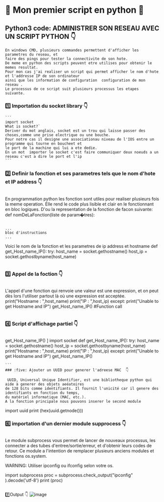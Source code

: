 
# 🎈 Mon premier script en python  :snake:

## Python3 code: ADMINISTRER SON RESEAU AVEC UN SCRIPT PYTHON 👇
```
En windows CMD, plusieurs commandes permettent d'afficher les parametres du reseau, et 
faire des pings pour tester la connectivite de son hote. 
De meme en pyrhon des scripts peuvent etre utilises pour obtenir le memes resultat.
Pour mon cas j'ai realiser un script qui permet afficher le nom d'hote et l'addresse IP de son ordinateur 
ainsi que les information de configuration  configuration de mon reseau .
Le processus de ce script suit plusieurs processus les etapes suivante.
```
### :one: Importation du socket library  👇

````
```
import socket
What is socket?`
Deriver du mot anglais, socket est un trou qui laisse passer des choses,comme une prise electrique ou une bouche.
Pour notre cas il designe une associationau niveau de l'IOS entre un programme qui tourne en boucheet et 
le port de la machine qui lui a ete dedie.
En un mot  importer le socket c'est faire communiquer deux noeuds a un reseau c'est a dire le port et l'ip
```
````
### :two: Definir la fonction et ses parametres tels que le nom d'hote et IP address  👇
 ```
 `````
 En programmation python les fonction sont utiles pour realiser plusieurs fois la meme operation.
 Elle rend le code plus lisible et clair en le fonctionnant en bloc logiques.
 D'ou la representation de la fonction de facon suivante:
 def nomDeLaFonction(liste de param�tres):
 ````
 ````
    ...
    bloc d'instructions
    ...
Voici le nom de la fonction et les parametres de ip address et hostname
def get_Host_name_IP(): 
    try: 
        host_name = socket.gethostname() 
        host_ip = socket.gethostbyname(host_name) 
 ````
 ````
### :three: Appel de la foction  👇
````
````
L'appel d'une fonction qui renvoie une valeur est une expression, et on peut dès lors l'utiliser partout 
là où une expression est acceptée. 
        print("Hostname :  ",host_name) 
        print("IP : ",host_ip) 
     except: 
        print("Unable to get Hostname and IP") 
 get_Host_name_IP() #Function call 
````
````
### :four: Script d'affichage partiel  👇
```
````
get_Host_name_IP() ]
import socket 
def get_Host_name_IP(): 
    try: 
        host_name = socket.gethostname() 
        host_ip = socket.gethostbyname(host_name) 
        print("Hostname :  ",host_name) 
        print("IP : ",host_ip) 
    except: 
        print("Unable to get Hostname and IP") 
get_Host_name_IP()

````
```
### :five: Ajouter un UUID pour generer l'adreese MAC  👇
````
````
 UUID, Universal Unique Identifier, est une bibliotheque python qui aide à generer des objets aeéatoires
de 128 bits comme identifiants. Il fournit l'unicité car il genere des identifiants en fonction du temps,
du matériel informatique (MAC, etc.).
A la fonction principale nous pouvons inserer le second module 
`````
import uuid 
print (hex(uuid.getnode())) 
 ### :six: importation  d'un dernier module supprocess 👇
 ````
 ````
Le module subprocess vous permet de lancer de nouveaux processus, les connecter a des
tubes d'entree/sortie/erreur, et d'obtenir leurs codes de retour. 
Ce module a l'intention de remplacer plusieurs anciens modules et fonctions os.system.

WARNING: Utiliser ipconfig ou ifconfig selon votre os.

import subprocess
proc = subprocess.check_output("ipconfig" ).decode('utf-8')
print (proc)
````
````
 :seven:Output 👇
![image](py2.PNG)
